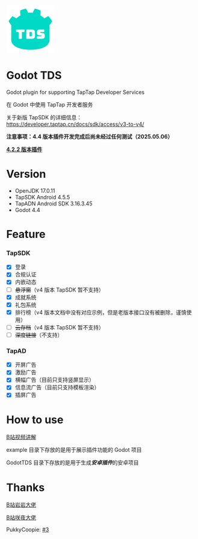 <img src="example/icon.svg" width="128" height="128">

# Godot TDS

Godot plugin for supporting TapTap Developer Services

在 Godot 中使用 TapTap 开发者服务

关于新版 TapSDK 的详细信息：https://developer.taptap.cn/docs/sdk/access/v3-to-v4/

**注意事项：4.4 版本插件开发完成后尚未经过任何测试（2025.05.06）**

**[4.2.2 版本插件](https://github.com/zhtsu/GodotTDS/tree/4.2.2)**

# Version

- OpenJDK 17.0.11
- TapSDK Android 4.5.5
- TapADN Android SDK 3.16.3.45
- Godot 4.4

# Feature

### TapSDK

- [x] 登录
- [x] 合规认证
- [x] 内嵌动态
- [ ] ~~悬浮窗~~（v4 版本 TapSDK 暂不支持）
- [x] 成就系统
- [x] 礼包系统
- [x] 排行榜（v4 版本文档中没有对应示例，但是老版本接口没有被删除，谨慎使用）
- [ ] ~~云存档~~（v4 版本 TapSDK 暂不支持）
- [ ] ~~深度链接~~（不支持）

### TapAD

- [x] 开屏广告
- [x] 激励广告
- [x] 横幅广告（目前只支持竖屏显示）
- [x] 信息流广告（目前只支持模板渲染）
- [x] 插屏广告

# How to use

[B站视频讲解]()

example 目录下存放的是用于展示插件功能的 Godot 项目

GodotTDS 目录下存放的是用于生成***安卓插件***的安卓项目

# Thanks

[B站岩岩大佬](https://space.bilibili.com/55245483)

[B站咲夜大佬](https://space.bilibili.com/2706229)

PukkyCoopie: [#3](https://github.com/zhtsu/GodotTDS/pull/3)
